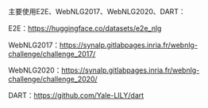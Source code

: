 主要使用E2E、WebNLG2017、WebNLG2020、DART：

E2E：https://huggingface.co/datasets/e2e_nlg

WebNLG2017：https://synalp.gitlabpages.inria.fr/webnlg-challenge/challenge_2017/

WebNLG2020：https://synalp.gitlabpages.inria.fr/webnlg-challenge/challenge_2020/

DART：https://github.com/Yale-LILY/dart

